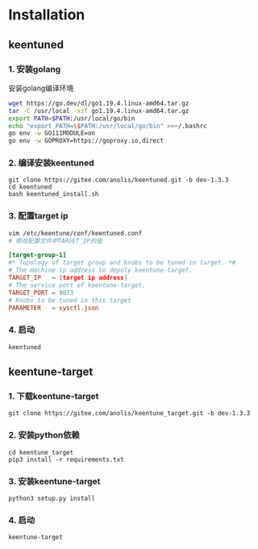 # Installation
## keentuned
### 1. 安装golang
安装golang编译环境
```sh
wget https://go.dev/dl/go1.19.4.linux-amd64.tar.gz
tar -C /usr/local -xzf go1.19.4.linux-amd64.tar.gz
export PATH=$PATH:/usr/local/go/bin
echo "export PATH=\$PATH:/usr/local/go/bin" >>~/.bashrc    
go env -w GO111MODULE=on
go env -w GOPROXY=https://goproxy.io,direct
```
### 2. 编译安装keentuned
```
git clone https://gitee.com/anolis/keentuned.git -b dev-1.3.3
cd keentuned
bash keentuned_install.sh
```
### 3. 配置target ip
```sh
vim /etc/keentune/conf/keentuned.conf
# 修改配置文件中TARGET_IP的值
```
```conf
[target-group-1]
#* Topology of target group and knobs to be tuned in target. *#
# The machine ip address to depoly keentune-target.
TARGET_IP   = [target ip address]
# The service port of keentune-target.
TARGET_PORT = 9873
# Knobs to be tuned in this target
PARAMETER   = sysctl.json
```
### 4. 启动
```
keentuned
```

## keentune-target
### 1. 下载keentune-target
```
git clone https://gitee.com/anolis/keentune_target.git -b dev-1.3.3
```
### 2. 安装python依赖
```
cd keentune_target
pip3 install -r requirements.txt
```
### 3. 安装keentune-target
```
python3 setup.py install
```
### 4. 启动
```
keentune-target
```